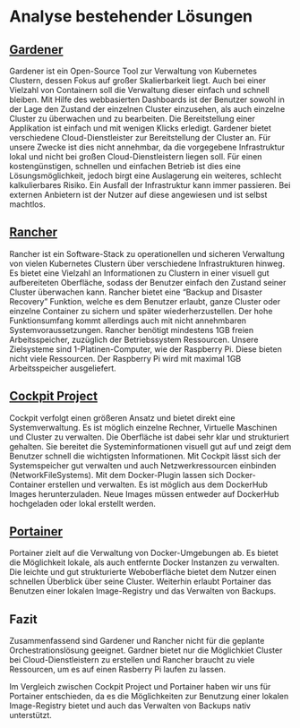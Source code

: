 # Analyse bestehender Lösungen
## [Gardener](https://github.com/gardener/gardener)
Gardener ist ein Open-Source Tool zur Verwaltung von Kubernetes Clustern, dessen Fokus auf großer Skalierbarkeit liegt. Auch bei einer Vielzahl von Containern soll die Verwaltung dieser einfach und schnell bleiben. Mit Hilfe des webbasierten Dashboards ist der Benutzer sowohl in der Lage den Zustand der einzelnen Cluster einzusehen, als auch einzelne Cluster zu überwachen und zu bearbeiten. Die Bereitstellung einer Applikation ist einfach und mit wenigen Klicks erledigt.
Gardener bietet verschiedene Cloud-Dienstleister zur Bereitstellung der Cluster an. Für unsere Zwecke ist dies nicht annehmbar, da die vorgegebene Infrastruktur lokal und nicht bei großen Cloud-Dienstleistern liegen soll. Für einen kostengünstigen, schnellen und einfachen Betrieb ist dies eine Lösungsmöglichkeit, jedoch birgt eine Auslagerung ein weiteres, schlecht kalkulierbares Risiko. Ein Ausfall der Infrastruktur kann immer passieren. Bei externen Anbietern ist der Nutzer auf diese angewiesen und ist selbst machtlos.

## [Rancher](https://github.com/rancher/rancher)
Rancher ist ein Software-Stack zu operationellen und sicheren Verwaltung von vielen Kubernetes Clustern über verschiedene Infrastrukturen hinweg. Es bietet eine Vielzahl an Informationen zu Clustern in einer visuell gut aufbereiteten Oberfläche, sodass der Benutzer einfach den Zustand seiner Cluster überwachen kann.
Rancher bietet eine “Backup and Disaster Recovery” Funktion, welche es dem Benutzer erlaubt, ganze Cluster oder einzelne Container zu sichern und später wiederherzustellen.
Der hohe Funktionsumfang kommt allerdings auch mit nicht annehmbaren Systemvoraussetzungen. Rancher benötigt mindestens 1GB freien Arbeitsspeicher, zuzüglich der Betriebssystem Ressourcen. Unsere Zielsysteme sind 1-Platinen-Computer, wie der Raspberry Pi. Diese bieten nicht viele Ressourcen. Der Raspberry Pi wird mit maximal 1GB Arbeitsspeicher ausgeliefert.

## [Cockpit Project](https://github.com/cockpit-project/cockpit)
Cockpit verfolgt einen größeren Ansatz und bietet direkt eine Systemverwaltung. Es ist möglich einzelne Rechner, Virtuelle Maschinen und Cluster zu verwalten. Die Oberfläche ist dabei sehr klar und strukturiert gehalten. Sie bereitet die Systeminformationen visuell gut auf und zeigt dem Benutzer schnell die wichtigsten Informationen.
Mit Cockpit lässt sich der Systemspeicher gut verwalten und auch Netzwerkressourcen einbinden (NetworkFileSystems).
Mit dem Docker-Plugin lassen sich Docker-Container erstellen und verwalten. Es ist möglich aus dem DockerHub Images herunterzuladen. Neue Images müssen entweder auf DockerHub hochgeladen oder lokal erstellt werden.

## [Portainer](https://github.com/portainer/portainer)
Portainer zielt auf die Verwaltung von Docker-Umgebungen ab. Es bietet die Möglichkeit lokale, als auch entfernte Docker Instanzen zu verwalten. Die leichte und gut strukturierte Weboberfläche bietet dem Nutzer einen schnellen Überblick über seine Cluster. Weiterhin erlaubt Portainer das Benutzen einer lokalen Image-Registry und das Verwalten von Backups.

## Fazit
Zusammenfassend sind Gardener und Rancher nicht für die geplante Orchestrationslösung geeignet. Gardner bietet nur die Möglichkiet Cluster bei Cloud-Dienstleistern zu erstellen und Rancher braucht zu viele Ressourcen, um es auf einen Rasberry Pi laufen zu lassen.

Im Vergleich zwischen Cockpit Project und Portainer haben wir uns für Portainer entschieden, da es die Möglichkeiten zur Benutzung einer lokalen Image-Registry bietet und auch das Verwalten von Backups nativ unterstützt.
